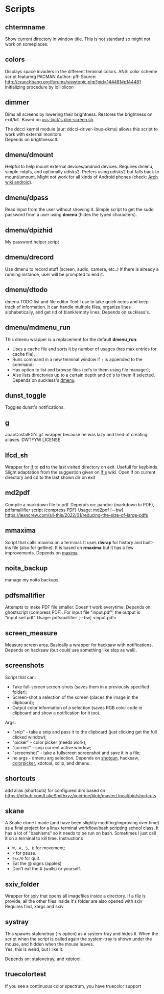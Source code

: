 # Scripts

## chtermname

Show current directory in window title.
This is not standard so might not work on someplaces.

## colors

Displays space invaders in the different terminal colors.
ANSI color scheme script featuring PACMAN
Author: pfh
Source: http://crunchbang.org/forums/viewtopic.php?pid=144481#p144481 
Initializing procedure by lolilolicon

## dimmer

Dims all screens by lowering their brightness. Restores the brightness on exit/kill.
Based on [xss-lock's dim-screen.sh](https://github.com/xdbob/xss-lock/blob/master/doc/dim-screen.sh).

The ddcci kernel module (aur: ddcci-driver-linux-dkms) allows this script to work
with external monitors.  
Depends on brightnessctl.

## dmenu/dmount

Helpful to help mount external devices/android devices.
Requires dmenu, simple-mtpfs, and optionally udisks2.
Prefers using udisks2 but falls back to mount/umount.
Might not work for all kinds of Android phones (check:
[Arch wiki android](https://wiki.archlinux.org/index.php/Android#Transferring_files)).

## dmenu/dpass

Read input from the user without showing it.
Simple script to get the sudo password from a user using **dmenu** (hides the typed characters).

## dmenu/dpizhid

My password helper script

## dmenu/drecord

Use dmenu to record stuff (screen, audio, camera, etc..)
If there is already a running instance, user will be prompted to end it.

## dmenu/dtodo

dmenu TODO list and file editor
Tool I use to take quick notes and keep track of information. It
can handle multiple files, organize lines alphabetically, and get
rid of blank/empty lines. Depends on suckless's.

## dmenu/mdmenu_run

This dmenu wrapper is a replacement for the default **dmenu_run**:
- Uses a cache file and sorts it by number of usages (has max entries
for cache file);
- Runs command in a new terminal window if `;` is appended to the command;
- Has option to list and browse files (cd's to them using file manager);
- Also lists directories up to a certain depth and cd's to them
if selected.
Depends on suckless's [dmenu](https://tools.suckless.org/dmenu/).

## dunst_toggle

Toggles dunst's notifications.

## g

JoaoCostaIFG's git wrapper because he was lazy and tired of creating aliases.
DWTFYW LICENSE

## lfcd_sh

Wrapper for [lf](https://github.com/gokcehan/lf) to **cd** to
the last visited directory on exit. Usefull for keybinds. Slight adaptation
from the suggestion given on [lf's](https://github.com/gokcehan/lf) wiki.
Open lf on current directory and cd to the last shown dir on exit

## md2pdf

Compile a markdown file to pdf.
Depends on: pandoc (markdown to PDF), pdfsmallifier script (compress PDF)
Usage: md2pdf [--bw] <mdfile1>
https://leancrew.com/all-this/2022/01/reducing-the-size-of-large-pdfs

## mmaxima

Script that calls maxima on a terminal. It uses **rlwrap** for
history and built-ins file (also for getline). It is based on **rmaxima**
but it has a few improvements.
Depends on [maxima](http://maxima.sourceforge.net/).

## noita_backup

manage my noita backups

## pdfsmallifier

Attempts to make PDF file smaller. Doesn't work everytime.
Depends on: ghostscript (compress PDF).
For input file "input.pdf", the output is "input.sml.pdf"
Usage: pdfsmallifier [--bw] <input.pdf>

## screen_measure

Measure screen area. Basically a wrapper for hacksaw with notifications.  
Depends on hacksaw (but could use something like slop as well).

## screenshots

Script that can:
- Take full-screen screen-shots (saves them in a previously specified folder);
- Screen-shot a selection of the screen (places the image in the clipboard);
- Output color information of a selection (saves RGB color code in clipboard and show a notification for it too).

Args:
- "snip" - take a snip and pass it to the clipboard (just clicking get the full clicked window);
- "picker" - color picker (needs work);
- "current" - snip current active window;
- "screenshot" - take a fullscreen screenshot and save it in a file;
- no args - dmenu arg selection.
Depends on [shotgun](https://github.com/neXromancers/shotgun), hacksaw,
[colorpicker](https://github.com/Jack12816/colorpicker), xdotool, xclip, and dmenu.

## shortcuts

add alias (shortcuts) for configured dirs
based on https://github.com/LukeSmithxyz/voidrice/blob/master/.local/bin/shortcuts

## skane

A Snake clone I made (and have been slightly modifing/improving over time)
as a final project for a linux terminal workflow/bash scripting
school class. It has a lot of "bashisms" so it needs to be run on bash.
Sometimes I just call it on a terminal to kill time.
Instructions
- `W, A, S, D` for movement;
- `P` for pause.
- `Esc/Q` for quit.
- Eat the @ signs (apples)
- Don't eat the # (walls) or yourself.

## sxiv_folder

Wrapper for [sxiv](https://github.com/muennich/sxiv) that opens all
imagefiles inside a directory. If a file is provide, all the other
files inside it's folder are also opened with sxiv
Requires find, xargs and sxiv.

## systray

This spawns stalonetray (-s option) as a system-tray and hides it. When the script
when the script is called again the system-tray is shown under the mouse, and hidden
when the mouse leaves.  
Yes, this is weird, but I like it.

Depends on: stalonetray, and xdotool.

## truecolortest

If you see a continuous color spectrum, you have truecolor support

